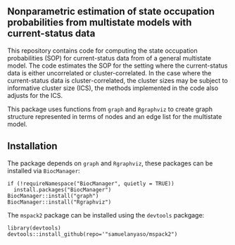 ## Nonparametric estimation of state occupation probabilities from multistate models with current-status data

This repository contains code for computing the state occupation probabilities (SOP) for current-status data from of a general multistate model. The code estimates the  SOP for the setting where the current-status data is either uncorrelated or cluster-correlated. In the case where the current-status data is cluster-correlated, the cluster sizes may be subject to informative cluster size (ICS), the methods implemented in the code also adjusts for the ICS.

This package uses functions from `graph` and `Rgraphviz` to create graph structure represented in terms of nodes and an edge list for the multistate model.

## Installation
The package depends on `graph` and `Rgraphviz`, these packages can be installed via `BiocManager`:

    if (!requireNamespace("BiocManager", quietly = TRUE))
      install.packages("BiocManager")
    BiocManager::install("graph")
    BiocManager::install("Rgraphviz")


The `mspack2` package can be installed using the `devtools` packgage:

    library(devtools) 
    devtools::install_github(repo='"samuelanyaso/mspack2") 

